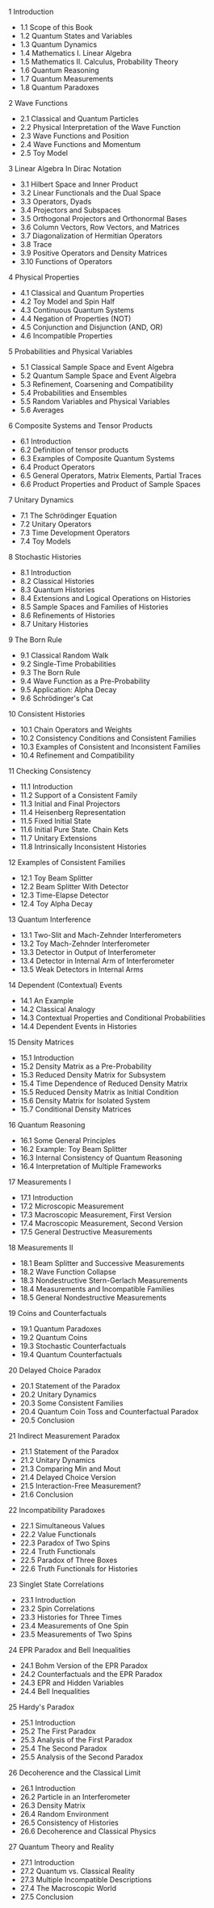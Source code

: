 

1 Introduction  

-  1.1 Scope of this Book
-  1.2 Quantum States and Variables
-  1.3 Quantum Dynamics
-  1.4 Mathematics I. Linear Algebra
-  1.5 Mathematics II. Calculus, Probability Theory
-  1.6 Quantum Reasoning
-  1.7 Quantum Measurements
-  1.8 Quantum Paradoxes


2 Wave Functions  

-  2.1 Classical and Quantum Particles
-  2.2 Physical Interpretation of the Wave Function
-  2.3 Wave Functions and Position
-  2.4 Wave Functions and Momentum
-  2.5 Toy Model


3 Linear Algebra In Dirac Notation  

-  3.1 Hilbert Space and Inner Product
-  3.2 Linear Functionals and the Dual Space
-  3.3 Operators, Dyads
-  3.4 Projectors and Subspaces
-  3.5 Orthogonal Projectors and Orthonormal Bases
-  3.6 Column Vectors, Row Vectors, and Matrices
-  3.7 Diagonalization of Hermitian Operators
-  3.8 Trace
-  3.9 Positive Operators and Density Matrices
-  3.10 Functions of Operators


4 Physical Properties  

-  4.1 Classical and Quantum Properties
-  4.2 Toy Model and Spin Half
-  4.3 Continuous Quantum Systems
-  4.4 Negation of Properties (NOT)
-  4.5 Conjunction and Disjunction (AND, OR)
-  4.6 Incompatible Properties


5 Probabilities and Physical Variables  

-  5.1 Classical Sample Space and Event Algebra
-  5.2 Quantum Sample Space and Event Algebra
-  5.3 Refinement, Coarsening and Compatibility
-  5.4 Probabilities and Ensembles
-  5.5 Random Variables and Physical Variables
-  5.6 Averages


6 Composite Systems and Tensor Products  

-  6.1 Introduction
-  6.2 Definition of tensor products
-  6.3 Examples of Composite Quantum Systems
-  6.4 Product Operators
-  6.5 General Operators, Matrix Elements, Partial Traces
-  6.6 Product Properties and Product of Sample Spaces


7 Unitary Dynamics  

-  7.1 The Schrödinger Equation
-  7.2 Unitary Operators
-  7.3 Time Development Operators
-  7.4 Toy Models


8 Stochastic Histories  

-  8.1 Introduction
-  8.2 Classical Histories
-  8.3 Quantum Histories
-  8.4 Extensions and Logical Operations on Histories
-  8.5 Sample Spaces and Families of Histories
-  8.6 Refinements of Histories
-  8.7 Unitary Histories


9 The Born Rule  

-  9.1 Classical Random Walk
-  9.2 Single-Time Probabilities
-  9.3 The Born Rule
-  9.4 Wave Function as a Pre-Probability
-  9.5 Application: Alpha Decay
-  9.6 Schrödinger's Cat


10 Consistent Histories  

-  10.1 Chain Operators and Weights
-  10.2 Consistency Conditions and Consistent Families
-  10.3 Examples of Consistent and Inconsistent Families
-  10.4 Refinement and Compatibility


11 Checking Consistency  

-  11.1 Introduction
-  11.2 Support of a Consistent Family
-  11.3 Initial and Final Projectors
-  11.4 Heisenberg Representation
-  11.5 Fixed Initial State
-  11.6 Initial Pure State. Chain Kets
-  11.7 Unitary Extensions
-  11.8 Intrinsically Inconsistent Histories


12 Examples of Consistent Families  

-  12.1 Toy Beam Splitter
-  12.2 Beam Splitter With Detector
-  12.3 Time-Elapse Detector
-  12.4 Toy Alpha Decay


13 Quantum Interference  

-  13.1 Two-Slit and Mach-Zehnder Interferometers
-  13.2 Toy Mach-Zehnder Interferometer
-  13.3 Detector in Output of Interferometer
-  13.4 Detector in Internal Arm of Interferometer
-  13.5 Weak Detectors in Internal Arms


14 Dependent (Contextual) Events  

-  14.1 An Example
-  14.2 Classical Analogy
-  14.3 Contextual Properties and Conditional Probabilities
-  14.4 Dependent Events in Histories


15 Density Matrices  

-  15.1 Introduction
-  15.2 Density Matrix as a Pre-Probability
-  15.3 Reduced Density Matrix for Subsystem
-  15.4 Time Dependence of Reduced Density Matrix
-  15.5 Reduced Density Matrix as Initial Condition
-  15.6 Density Matrix for Isolated System
-  15.7 Conditional Density Matrices


16 Quantum Reasoning  

-  16.1 Some General Principles
-  16.2 Example: Toy Beam Splitter
-  16.3 Internal Consistency of Quantum Reasoning
-  16.4 Interpretation of Multiple Frameworks


17 Measurements I  

-  17.1 Introduction
-  17.2 Microscopic Measurement
-  17.3 Macroscopic Measurement, First Version
-  17.4 Macroscopic Measurement, Second Version
-  17.5 General Destructive Measurements


18 Measurements II  

-  18.1 Beam Splitter and Successive Measurements
-  18.2 Wave Function Collapse
-  18.3 Nondestructive Stern-Gerlach Measurements
-  18.4 Measurements and Incompatible Families
-  18.5 General Nondestructive Measurements


19 Coins and Counterfactuals  

-  19.1 Quantum Paradoxes
-  19.2 Quantum Coins
-  19.3 Stochastic Counterfactuals
-  19.4 Quantum Counterfactuals


20 Delayed Choice Paradox  

-  20.1 Statement of the Paradox
-  20.2 Unitary Dynamics
-  20.3 Some Consistent Families
-  20.4 Quantum Coin Toss and Counterfactual Paradox
-  20.5 Conclusion


21 Indirect Measurement Paradox  

-  21.1 Statement of the Paradox
-  21.2 Unitary Dynamics
-  21.3 Comparing Min and Mout
-  21.4 Delayed Choice Version
-  21.5 Interaction-Free Measurement?
-  21.6 Conclusion


22 Incompatibility Paradoxes  

-  22.1 Simultaneous Values
-  22.2 Value Functionals
-  22.3 Paradox of Two Spins
-  22.4 Truth Functionals
-  22.5 Paradox of Three Boxes
-  22.6 Truth Functionals for Histories


23 Singlet State Correlations  

-  23.1 Introduction
-  23.2 Spin Correlations
-  23.3 Histories for Three Times
-  23.4 Measurements of One Spin
-  23.5 Measurements of Two Spins


24 EPR Paradox and Bell Inequalities  

-  24.1 Bohm Version of the EPR Paradox
-  24.2 Counterfactuals and the EPR Paradox
-  24.3 EPR and Hidden Variables
-  24.4 Bell Inequalities


25 Hardy's Paradox  

-  25.1 Introduction
-  25.2 The First Paradox
-  25.3 Analysis of the First Paradox
-  25.4 The Second Paradox
-  25.5 Analysis of the Second Paradox


26 Decoherence and the Classical Limit  

-  26.1 Introduction
-  26.2 Particle in an Interferometer
-  26.3 Density Matrix
-  26.4 Random Environment
-  26.5 Consistency of Histories
-  26.6 Decoherence and Classical Physics

27 Quantum Theory and Reality  

-  27.1 Introduction
-  27.2 Quantum vs. Classical Reality
-  27.3 Multiple Incompatible Descriptions
-  27.4 The Macroscopic World
-  27.5 Conclusion
